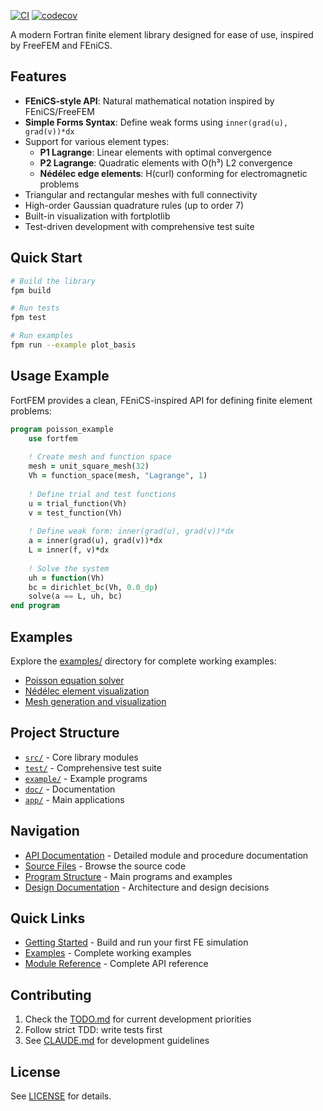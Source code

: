 [![CI](https://github.com/itpplasma/fortfem/actions/workflows/ci.yml/badge.svg)](https://github.com/itpplasma/fortfem/actions/workflows/ci.yml)
[![codecov](https://codecov.io/gh/itpplasma/fortfem/branch/main/graph/badge.svg?token=CODECOV_TOKEN)](https://codecov.io/gh/itpplasma/fortfem)

A modern Fortran finite element library designed for ease of use, inspired by FreeFEM and FEniCS.

## Features

- **FEniCS-style API**: Natural mathematical notation inspired by FEniCS/FreeFEM
- **Simple Forms Syntax**: Define weak forms using `inner(grad(u), grad(v))*dx`
- Support for various element types:
  - **P1 Lagrange**: Linear elements with optimal convergence
  - **P2 Lagrange**: Quadratic elements with O(h³) L2 convergence
  - **Nédélec edge elements**: H(curl) conforming for electromagnetic problems
- Triangular and rectangular meshes with full connectivity
- High-order Gaussian quadrature rules (up to order 7)
- Built-in visualization with fortplotlib
- Test-driven development with comprehensive test suite

## Quick Start

```bash
# Build the library
fpm build

# Run tests
fpm test

# Run examples
fpm run --example plot_basis
```

## Usage Example

FortFEM provides a clean, FEniCS-inspired API for defining finite element problems:

```fortran
program poisson_example
    use fortfem
    
    ! Create mesh and function space
    mesh = unit_square_mesh(32)
    Vh = function_space(mesh, "Lagrange", 1)
    
    ! Define trial and test functions
    u = trial_function(Vh)
    v = test_function(Vh)
    
    ! Define weak form: inner(grad(u), grad(v))*dx
    a = inner(grad(u), grad(v))*dx
    L = inner(f, v)*dx
    
    ! Solve the system
    uh = function(Vh)
    bc = dirichlet_bc(Vh, 0.0_dp)
    solve(a == L, uh, bc)
end program
```

## Examples

Explore the [examples/](https://github.com/itpplasma/fortfem/tree/main/example) directory for complete working examples:

- [Poisson equation solver](https://github.com/itpplasma/fortfem/blob/main/example/poisson_2d.f90)
- [Nédélec element visualization](https://github.com/itpplasma/fortfem/blob/main/example/plot_basis.f90)
- [Mesh generation and visualization](https://github.com/itpplasma/fortfem/blob/main/example/mesh_2d_demo.f90)

## Project Structure

- [`src/`](https://github.com/itpplasma/fortfem/tree/main/src) - Core library modules
- [`test/`](https://github.com/itpplasma/fortfem/tree/main/test) - Comprehensive test suite
- [`example/`](https://github.com/itpplasma/fortfem/tree/main/example) - Example programs
- [`doc/`](https://github.com/itpplasma/fortfem/tree/main/doc) - Documentation
- [`app/`](https://github.com/itpplasma/fortfem/tree/main/app) - Main applications

## Navigation

- [API Documentation](https://itpplasma.github.io/fortfem/modules.html) - Detailed module and procedure documentation
- [Source Files](https://itpplasma.github.io/fortfem/sourcefile/index.html) - Browse the source code
- [Program Structure](https://itpplasma.github.io/fortfem/program/index.html) - Main programs and examples
- [Design Documentation](https://itpplasma.github.io/fortfem/page/design/index.html) - Architecture and design decisions

## Quick Links

- [Getting Started](https://itpplasma.github.io/fortfem/page/quickstart.html) - Build and run your first FE simulation
- [Examples](https://itpplasma.github.io/fortfem/page/examples/index.html) - Complete working examples
- [Module Reference](https://itpplasma.github.io/fortfem/modules.html) - Complete API reference

## Contributing

1. Check the [TODO.md](https://github.com/itpplasma/fortfem/blob/main/TODO.md) for current development priorities
2. Follow strict TDD: write tests first
3. See [CLAUDE.md](https://github.com/itpplasma/fortfem/blob/main/CLAUDE.md) for development guidelines

## License

See [LICENSE](https://github.com/itpplasma/fortfem/blob/main/LICENSE) for details.